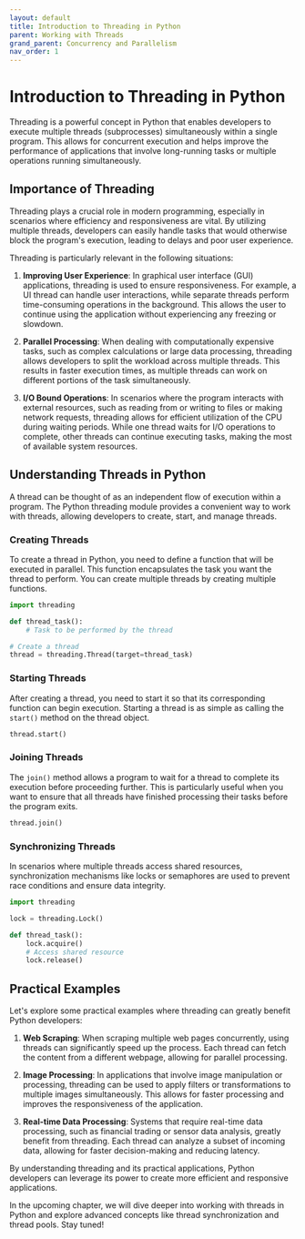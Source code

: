 ```yaml
---
layout: default
title: Introduction to Threading in Python
parent: Working with Threads
grand_parent: Concurrency and Parallelism
nav_order: 1
---
```

# Introduction to Threading in Python

Threading is a powerful concept in Python that enables developers to execute multiple threads (subprocesses) simultaneously within a single program. This allows for concurrent execution and helps improve the performance of applications that involve long-running tasks or multiple operations running simultaneously.

## Importance of Threading

Threading plays a crucial role in modern programming, especially in scenarios where efficiency and responsiveness are vital. By utilizing multiple threads, developers can easily handle tasks that would otherwise block the program's execution, leading to delays and poor user experience.

Threading is particularly relevant in the following situations:

1. **Improving User Experience**: In graphical user interface (GUI) applications, threading is used to ensure responsiveness. For example, a UI thread can handle user interactions, while separate threads perform time-consuming operations in the background. This allows the user to continue using the application without experiencing any freezing or slowdown.

2. **Parallel Processing**: When dealing with computationally expensive tasks, such as complex calculations or large data processing, threading allows developers to split the workload across multiple threads. This results in faster execution times, as multiple threads can work on different portions of the task simultaneously.

3. **I/O Bound Operations**: In scenarios where the program interacts with external resources, such as reading from or writing to files or making network requests, threading allows for efficient utilization of the CPU during waiting periods. While one thread waits for I/O operations to complete, other threads can continue executing tasks, making the most of available system resources.

## Understanding Threads in Python

A thread can be thought of as an independent flow of execution within a program. The Python threading module provides a convenient way to work with threads, allowing developers to create, start, and manage threads.

### Creating Threads

To create a thread in Python, you need to define a function that will be executed in parallel. This function encapsulates the task you want the thread to perform. You can create multiple threads by creating multiple functions.

```python
import threading

def thread_task():
    # Task to be performed by the thread

# Create a thread
thread = threading.Thread(target=thread_task)
```

### Starting Threads

After creating a thread, you need to start it so that its corresponding function can begin execution. Starting a thread is as simple as calling the `start()` method on the thread object.

```python
thread.start()
```

### Joining Threads

The `join()` method allows a program to wait for a thread to complete its execution before proceeding further. This is particularly useful when you want to ensure that all threads have finished processing their tasks before the program exits.

```python
thread.join()
```

### Synchronizing Threads

In scenarios where multiple threads access shared resources, synchronization mechanisms like locks or semaphores are used to prevent race conditions and ensure data integrity.

```python
import threading

lock = threading.Lock()

def thread_task():
    lock.acquire()
    # Access shared resource
    lock.release()
```

## Practical Examples

Let's explore some practical examples where threading can greatly benefit Python developers:

1. **Web Scraping**: When scraping multiple web pages concurrently, using threads can significantly speed up the process. Each thread can fetch the content from a different webpage, allowing for parallel processing.

2. **Image Processing**: In applications that involve image manipulation or processing, threading can be used to apply filters or transformations to multiple images simultaneously. This allows for faster processing and improves the responsiveness of the application.

3. **Real-time Data Processing**: Systems that require real-time data processing, such as financial trading or sensor data analysis, greatly benefit from threading. Each thread can analyze a subset of incoming data, allowing for faster decision-making and reducing latency.

By understanding threading and its practical applications, Python developers can leverage its power to create more efficient and responsive applications.

In the upcoming chapter, we will dive deeper into working with threads in Python and explore advanced concepts like thread synchronization and thread pools. Stay tuned!